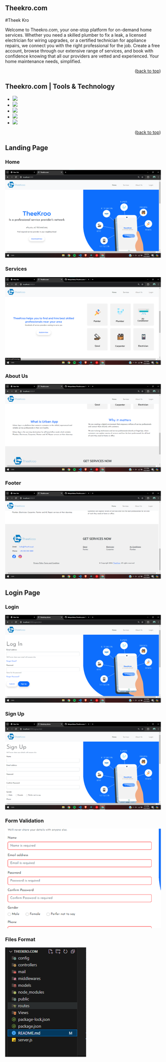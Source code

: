 ## Theekro.com
<a name="readme-top"></a>
#Theek Kro
<p>Welcome to Theekro.com, your one-stop platform for on-demand home services. Whether you need a skilled plumber to fix a leak, a licensed electrician for wiring upgrades, or a certified technician for appliance repairs, we connect you with the right professional for the job. Create a free account, browse through our extensive range of services, and book with confidence knowing that all our providers are vetted and experienced. Your home maintenance needs, simplified.</p>


<p align="right">(<a href="#readme-top">back to top</a>)</p>

## Theekro.com | Tools & Technology

* <img src="https://img.shields.io/badge/HTML5-E34F26?style=for-the-badge&logo=html5&logoColor=white" />
* <img src="https://img.shields.io/badge/CSS3-1572B6?style=for-the-badge&logo=css3&logoColor=white" />
* <img src="https://img.shields.io/badge/JavaScript-323330?style=for-the-badge&logo=javascript&logoColor=F7DF1E"/>
* <img src="https://img.shields.io/badge/Visual_Studio_Code-0078D4?style=for-the-badge&logo=visual%20studio%20code&logoColor=white" />
* <img src="https://img.shields.io/badge/Bootstrap-563D7C?style=for-the-badge&logo=bootstrap&logoColor=white" />

<p align="right">(<a href="#readme-top">back to top</a>)</p>


## Landing Page

### Home

![alt text](image.png)


### Services

![alt text](image-1.png)

### About Us

![alt text](image-2.png)

### Footer

![alt text](image-3.png)


## Login Page

### Login

![alt text](image-4.png)

### Sign Up

![alt text](image-5.png)

### Form Validation

![alt text](image-6.png)

### Files Format

![alt text](image7.png)
